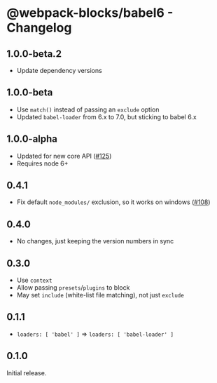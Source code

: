 # @webpack-blocks/babel6 - Changelog

## 1.0.0-beta.2

- Update dependency versions

## 1.0.0-beta

- Use `match()` instead of passing an `exclude` option
- Updated `babel-loader` from 6.x to 7.0, but sticking to babel 6.x

## 1.0.0-alpha

- Updated for new core API ([#125](https://github.com/andywer/webpack-blocks/issues/125))
- Requires node 6+

## 0.4.1

- Fix default `node_modules/` exclusion, so it works on windows ([#108](https://github.com/andywer/webpack-blocks/pull/108))

## 0.4.0

- No changes, just keeping the version numbers in sync

## 0.3.0

- Use `context`
- Allow passing `presets`/`plugins` to block
- May set `include` (white-list file matching), not just `exclude`

## 0.1.1

- `loaders: [ 'babel' ]` => `loaders: [ 'babel-loader' ]`

## 0.1.0

Initial release.
